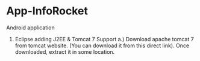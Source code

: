# App-InfoRocket
Android application

1. Eclipse adding J2EE & Tomcat 7 Support
a.) Download apache tomcat 7 from tomcat website. (You can download it from this direct link). Once downloaded, extract it in some location.
